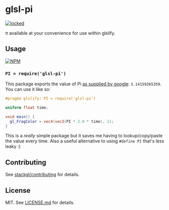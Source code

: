 # glsl-pi

[![locked](http://badges.github.io/stability-badges/dist/locked.svg)](http://github.com/badges/stability-badges)

π available at your convenience for use within glslify.

## Usage

[![NPM](https://nodei.co/npm/glsl-pi.png)](https://nodei.co/npm/glsl-pi/)

### `PI = require('glsl-pi')`

This package exports the value of Pi
[as supplied by google](https://www.google.com/#q=pi): `3.14159265359`. You can use it like so:

``` glsl
#pragma glslify: PI = require('glsl-pi')

uniform float time;

void main() {
  gl_FragColor = vec4(vec3(PI * 2.0 * time), 1);
}
```

This is a *really* simple package but it saves me having to
lookup/copy/paste the value every time. Also a useful
alternative to using `#define PI` that's less leaky :)

## Contributing

See [stackgl/contributing](https://github.com/stackgl/contributing) for details.

## License

MIT. See [LICENSE.md](http://github.com/stackgl/glsl-pi/blob/master/LICENSE.md) for details.
